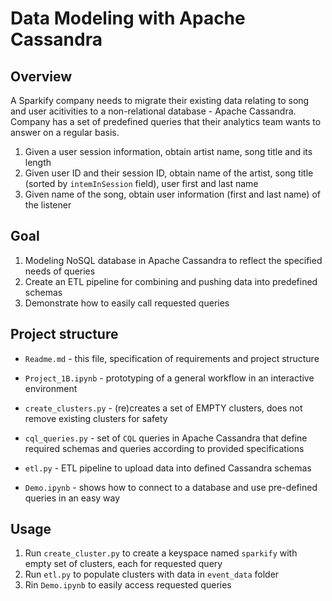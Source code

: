 # Data Modeling with Apache Cassandra


## Overview

A Sparkify company needs to migrate their existing data relating to song and user acitivities to a non-relational database - Apache Cassandra. Company has a set of predefined queries that their analytics team wants to answer on a regular basis. 

1. Given a user session information, obtain artist name, song title and its length
2. Given user ID and their session ID, obtain name of the artist, song title (sorted by `intemInSession` field), user first and last name
3. Given name of the song, obtain user information (first and last name) of the listener



## Goal 
1. Modeling NoSQL database in Apache Cassandra to reflect the specified needs of queries
2. Create an ETL pipeline for combining and pushing data into predefined schemas
3. Demonstrate how to easily call requested queries


## Project structure

- `Readme.md` - this file, specification of requirements and project structure

- `Project_1B.ipynb` - prototyping of a general workflow in an interactive environment

- `create_clusters.py` - (re)creates a set of EMPTY clusters, does not remove existing clusters for safety

- `cql_queries.py` - set of `CQL` queries in Apache Cassandra that define required schemas and queries according to provided specifications

- `etl.py` - ETL pipeline to upload data into defined Cassandra schemas

- `Demo.ipynb` - shows how to connect to a database and use pre-defined queries in an easy way


## Usage

1. Run `create_cluster.py` to create a keyspace named `sparkify` with empty set of clusters, each for requested query
2. Run `etl.py` to populate clusters with data in `event_data` folder
3. Rin `Demo.ipynb` to easily access requested queries

